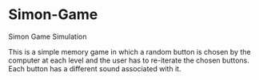 # Simon-Game
Simon Game Simulation

This is a simple memory game in which a random button is chosen by the computer at each level and the user has to re-iterate the chosen buttons. 
Each button has a different sound associated with it.
